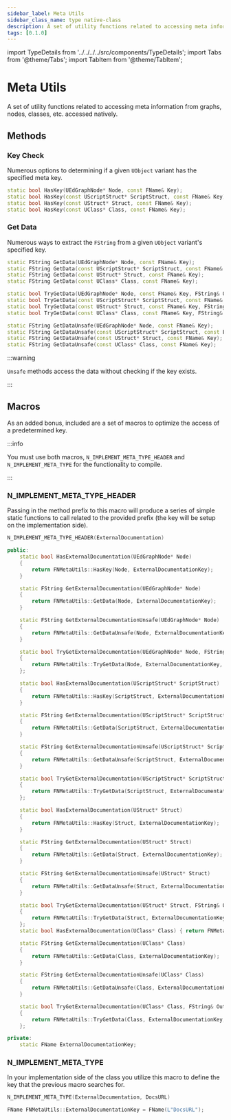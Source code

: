 ```yaml
---
sidebar_label: Meta Utils
sidebar_class_name: type native-class
description: A set of utility functions related to accessing meta information from graphs, nodes, classes, etc. accessed natively.
tags: [0.1.0]
---
```


import TypeDetails from '../../../../src/components/TypeDetails';
import Tabs from '@theme/Tabs';
import TabItem from '@theme/TabItem';

# Meta Utils

<TypeDetails icon="native-class" base="class" type="FNMetaUtils" typeExtra="" headerFile="NexusCoreEditor/Public/NMetaUtils.h" />

A set of utility functions related to accessing meta information from graphs, nodes, classes, etc. accessed natively.

## Methods

### Key Check

Numerous options to determining if a given `UObject` variant has the specified meta key.

```cpp
static bool HasKey(UEdGraphNode* Node, const FName& Key);
static bool HasKey(const UScriptStruct* ScriptStruct, const FName& Key);
static bool HasKey(const UStruct* Struct, const FName& Key);
static bool HasKey(const UClass* Class, const FName& Key);
```

### Get Data

Numerous ways to extract the `FString` from a given `UObject` variant's specified key.

```cpp
static FString GetData(UEdGraphNode* Node, const FName& Key);
static FString GetData(const UScriptStruct* ScriptStruct, const FName& Key);
static FString GetData(const UStruct* Struct, const FName& Key);
static FString GetData(const UClass* Class, const FName& Key);

static bool TryGetData(UEdGraphNode* Node, const FName& Key, FString& OutValue);
static bool TryGetData(const UScriptStruct* ScriptStruct, const FName& Key, FString& OutValue);
static bool TryGetData(const UStruct* Struct, const FName& Key, FString& OutValue);
static bool TryGetData(const UClass* Class, const FName& Key, FString& OutValue);

static FString GetDataUnsafe(UEdGraphNode* Node, const FName& Key);
static FString GetDataUnsafe(const UScriptStruct* ScriptStruct, const FName& Key);
static FString GetDataUnsafe(const UStruct* Struct, const FName& Key);
static FString GetDataUnsafe(const UClass* Class, const FName& Key);
```

:::warning

`Unsafe` methods access the data without checking if the key exists.

:::

## Macros

As an added bonus, included are a set of macros to optimize the access of a predetermined key.

:::info

You must use both macros, `N_IMPLEMENT_META_TYPE_HEADER` and `N_IMPLEMENT_META_TYPE` for the functionality to compile.

:::

### N_IMPLEMENT_META_TYPE_HEADER

Passing in the method prefix to this macro will produce a series of simple static functions to call related to the provided prefix (the key will be setup on the implementation side).

```cpp title="Macro Usage"
N_IMPLEMENT_META_TYPE_HEADER(ExternalDocumentation)
```

```cpp title="Expansion Preview"
public:
	static bool HasExternalDocumentation(UEdGraphNode* Node)
	{
		return FNMetaUtils::HasKey(Node, ExternalDocumentationKey);
	}

	static FString GetExternalDocumentation(UEdGraphNode* Node)
	{
		return FNMetaUtils::GetData(Node, ExternalDocumentationKey);
	}

	static FString GetExternalDocumentationUnsafe(UEdGraphNode* Node)
	{
		return FNMetaUtils::GetDataUnsafe(Node, ExternalDocumentationKey);
	}

	static bool TryGetExternalDocumentation(UEdGraphNode* Node, FString& OutValue)
	{
		return FNMetaUtils::TryGetData(Node, ExternalDocumentationKey, OutValue);
	};

	static bool HasExternalDocumentation(UScriptStruct* ScriptStruct)
	{
		return FNMetaUtils::HasKey(ScriptStruct, ExternalDocumentationKey);
	}

	static FString GetExternalDocumentation(UScriptStruct* ScriptStruct)
	{
		return FNMetaUtils::GetData(ScriptStruct, ExternalDocumentationKey);
	}

	static FString GetExternalDocumentationUnsafe(UScriptStruct* ScriptStruct)
	{
		return FNMetaUtils::GetDataUnsafe(ScriptStruct, ExternalDocumentationKey);
	}

	static bool TryGetExternalDocumentation(UScriptStruct* ScriptStruct, FString& OutValue)
	{
		return FNMetaUtils::TryGetData(ScriptStruct, ExternalDocumentationKey, OutValue);
	};

	static bool HasExternalDocumentation(UStruct* Struct)
	{
		return FNMetaUtils::HasKey(Struct, ExternalDocumentationKey);
	}

	static FString GetExternalDocumentation(UStruct* Struct)
	{
		return FNMetaUtils::GetData(Struct, ExternalDocumentationKey);
	}

	static FString GetExternalDocumentationUnsafe(UStruct* Struct)
	{
		return FNMetaUtils::GetDataUnsafe(Struct, ExternalDocumentationKey);
	}

	static bool TryGetExternalDocumentation(UStruct* Struct, FString& OutValue)
	{
		return FNMetaUtils::TryGetData(Struct, ExternalDocumentationKey, OutValue);
	};
	static bool HasExternalDocumentation(UClass* Class) { return FNMetaUtils::HasKey(Class, ExternalDocumentationKey); }

	static FString GetExternalDocumentation(UClass* Class)
	{
		return FNMetaUtils::GetData(Class, ExternalDocumentationKey);
	}

	static FString GetExternalDocumentationUnsafe(UClass* Class)
	{
		return FNMetaUtils::GetDataUnsafe(Class, ExternalDocumentationKey);
	}

	static bool TryGetExternalDocumentation(UClass* Class, FString& OutValue)
	{
		return FNMetaUtils::TryGetData(Class, ExternalDocumentationKey, OutValue);
	};

private:
	static FName ExternalDocumentationKey;
```

### N_IMPLEMENT_META_TYPE

In your implementation side of the class you utilize this macro to define the key that the previous macro searches for.

```cpp title="Macro Usage"
N_IMPLEMENT_META_TYPE(ExternalDocumentation, DocsURL)
```

```cpp title="Expansion Preview"
FName FNMetaUtils::ExternalDocumentationKey = FName(L"DocsURL");
```
